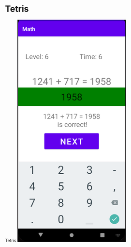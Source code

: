 # Tetris
Tetris
![Alt text](https://github.com/DjukicBogdan/Math/blob/main/Math_game_android.png?raw=true "Math")
